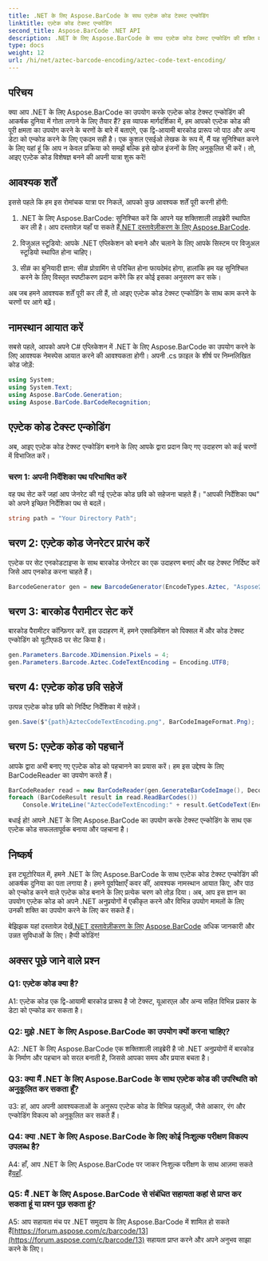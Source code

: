 ```yaml
---
title: .NET के लिए Aspose.BarCode के साथ एज़्टेक कोड टेक्स्ट एन्कोडिंग
linktitle: एज़्टेक कोड टेक्स्ट एन्कोडिंग
second_title: Aspose.BarCode .NET API
description: .NET के लिए Aspose.BarCode के साथ एज़्टेक कोड टेक्स्ट एन्कोडिंग की शक्ति की खोज करें। जानें कि अपने .NET अनुप्रयोगों में एज़्टेक कोड कैसे बनाएं और पहचानें।
type: docs
weight: 12
url: /hi/net/aztec-barcode-encoding/aztec-code-text-encoding/
---
```

## परिचय

क्या आप .NET के लिए Aspose.BarCode का उपयोग करके एज़्टेक कोड टेक्स्ट एन्कोडिंग की आकर्षक दुनिया में गोता लगाने के लिए तैयार हैं? इस व्यापक मार्गदर्शिका में, हम आपको एज़्टेक कोड की पूरी क्षमता का उपयोग करने के चरणों के बारे में बताएंगे, एक द्वि-आयामी बारकोड प्रारूप जो पाठ और अन्य डेटा को एन्कोड करने के लिए एकदम सही है। एक कुशल एसईओ लेखक के रूप में, मैं यह सुनिश्चित करने के लिए यहां हूं कि आप न केवल प्रक्रिया को समझें बल्कि इसे खोज इंजनों के लिए अनुकूलित भी करें। तो, आइए एज़्टेक कोड विशेषज्ञ बनने की अपनी यात्रा शुरू करें!

## आवश्यक शर्तें

इससे पहले कि हम इस रोमांचक यात्रा पर निकलें, आपको कुछ आवश्यक शर्तें पूरी करनी होंगी:

1.  .NET के लिए Aspose.BarCode: सुनिश्चित करें कि आपने यह शक्तिशाली लाइब्रेरी स्थापित कर ली है। आप दस्तावेज़ यहाँ पा सकते हैं[.NET दस्तावेज़ीकरण के लिए Aspose.BarCode](https://reference.aspose.com/barcode/net/).

2. विजुअल स्टूडियो: आपके .NET एप्लिकेशन को बनाने और चलाने के लिए आपके सिस्टम पर विजुअल स्टूडियो स्थापित होना चाहिए।

3. सी# का बुनियादी ज्ञान: सी# प्रोग्रामिंग से परिचित होना फायदेमंद होगा, हालांकि हम यह सुनिश्चित करने के लिए विस्तृत स्पष्टीकरण प्रदान करेंगे कि हर कोई इसका अनुसरण कर सके।

अब जब हमने आवश्यक शर्तें पूरी कर ली हैं, तो आइए एज़्टेक कोड टेक्स्ट एन्कोडिंग के साथ काम करने के चरणों पर आगे बढ़ें।

## नामस्थान आयात करें

सबसे पहले, आपको अपने C# एप्लिकेशन में .NET के लिए Aspose.BarCode का उपयोग करने के लिए आवश्यक नेमस्पेस आयात करने की आवश्यकता होगी। अपनी .cs फ़ाइल के शीर्ष पर निम्नलिखित कोड जोड़ें:

```csharp
using System;
using System.Text;
using Aspose.BarCode.Generation;
using Aspose.BarCode.BarCodeRecognition;
```

## एज़्टेक कोड टेक्स्ट एन्कोडिंग

अब, आइए एज़्टेक कोड टेक्स्ट एन्कोडिंग बनाने के लिए आपके द्वारा प्रदान किए गए उदाहरण को कई चरणों में विभाजित करें।

### चरण 1: अपनी निर्देशिका पथ परिभाषित करें

वह पथ सेट करें जहां आप जेनरेट की गई एज़्टेक कोड छवि को सहेजना चाहते हैं। "आपकी निर्देशिका पथ" को अपने इच्छित निर्देशिका पथ से बदलें।

```csharp
string path = "Your Directory Path";
```

## चरण 2: एज़्टेक कोड जेनरेटर प्रारंभ करें

एज़्टेक पर सेट एनकोडटाइप्स के साथ बारकोड जेनरेटर का एक उदाहरण बनाएं और वह टेक्स्ट निर्दिष्ट करें जिसे आप एनकोड करना चाहते हैं।

```csharp
BarcodeGenerator gen = new BarcodeGenerator(EncodeTypes.Aztec, "Aspose常に先を行く");
```

## चरण 3: बारकोड पैरामीटर सेट करें

बारकोड पैरामीटर कॉन्फ़िगर करें. इस उदाहरण में, हमने एक्सडिमेंशन को पिक्सल में और कोड टेक्स्ट एन्कोडिंग को यूटीएफ8 पर सेट किया है।

```csharp
gen.Parameters.Barcode.XDimension.Pixels = 4;
gen.Parameters.Barcode.Aztec.CodeTextEncoding = Encoding.UTF8;
```

## चरण 4: एज़्टेक कोड छवि सहेजें

उत्पन्न एज़्टेक कोड छवि को निर्दिष्ट निर्देशिका में सहेजें।

```csharp
gen.Save($"{path}AztecCodeTextEncoding.png", BarCodeImageFormat.Png);
```

## चरण 5: एज़्टेक कोड को पहचानें

आपके द्वारा अभी बनाए गए एज़्टेक कोड को पहचानने का प्रयास करें। हम इस उद्देश्य के लिए BarCodeReader का उपयोग करते हैं।

```csharp
BarCodeReader read = new BarCodeReader(gen.GenerateBarCodeImage(), DecodeType.Aztec);
foreach (BarCodeResult result in read.ReadBarCodes())
    Console.WriteLine("AztecCodeTextEncoding:" + result.GetCodeText(Encoding.UTF8));
```

बधाई हो! आपने .NET के लिए Aspose.BarCode का उपयोग करके टेक्स्ट एन्कोडिंग के साथ एक एज़्टेक कोड सफलतापूर्वक बनाया और पहचाना है।

## निष्कर्ष

इस ट्यूटोरियल में, हमने .NET के लिए Aspose.BarCode के साथ एज़्टेक कोड टेक्स्ट एन्कोडिंग की आकर्षक दुनिया का पता लगाया है। हमने पूर्वापेक्षाएँ कवर कीं, आवश्यक नामस्थान आयात किए, और पाठ को एन्कोड करने वाले एज़्टेक कोड बनाने के लिए प्रत्येक चरण को तोड़ दिया। अब, आप इस ज्ञान का उपयोग एज़्टेक कोड को अपने .NET अनुप्रयोगों में एकीकृत करने और विभिन्न उपयोग मामलों के लिए उनकी शक्ति का उपयोग करने के लिए कर सकते हैं।

 बेझिझक यहां दस्तावेज़ देखें[.NET दस्तावेज़ीकरण के लिए Aspose.BarCode](https://reference.aspose.com/barcode/net/) अधिक जानकारी और उन्नत सुविधाओं के लिए। हैप्पी कोडिंग!

## अक्सर पूछे जाने वाले प्रश्न

### Q1: एज़्टेक कोड क्या है?

A1: एज़्टेक कोड एक द्वि-आयामी बारकोड प्रारूप है जो टेक्स्ट, यूआरएल और अन्य सहित विभिन्न प्रकार के डेटा को एन्कोड कर सकता है।

### Q2: मुझे .NET के लिए Aspose.BarCode का उपयोग क्यों करना चाहिए?

A2: .NET के लिए Aspose.BarCode एक शक्तिशाली लाइब्रेरी है जो .NET अनुप्रयोगों में बारकोड के निर्माण और पहचान को सरल बनाती है, जिससे आपका समय और प्रयास बचता है।

### Q3: क्या मैं .NET के लिए Aspose.BarCode के साथ एज़्टेक कोड की उपस्थिति को अनुकूलित कर सकता हूँ?

उ3: हां, आप अपनी आवश्यकताओं के अनुरूप एज़्टेक कोड के विभिन्न पहलुओं, जैसे आकार, रंग और एन्कोडिंग विकल्प को अनुकूलित कर सकते हैं।

### Q4: क्या .NET के लिए Aspose.BarCode के लिए कोई निःशुल्क परीक्षण विकल्प उपलब्ध है?

 A4: हाँ, आप .NET के लिए Aspose.BarCode पर जाकर निःशुल्क परीक्षण के साथ आज़मा सकते हैं[यहाँ](https://releases.aspose.com/).

### Q5: मैं .NET के लिए Aspose.BarCode से संबंधित सहायता कहां से प्राप्त कर सकता हूं या प्रश्न पूछ सकता हूं?

 A5: आप सहायता मंच पर .NET समुदाय के लिए Aspose.BarCode में शामिल हो सकते हैं[https://forum.aspose.com/c/barcode/13](https://forum.aspose.com/c/barcode/13) सहायता प्राप्त करने और अपने अनुभव साझा करने के लिए।